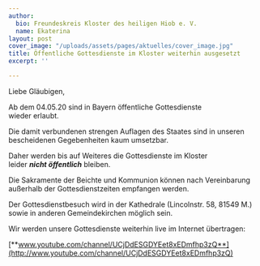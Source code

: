 ```yaml
---
author:
  bio: Freundeskreis Kloster des heiligen Hiob e. V.
  name: Ekaterina
layout: post
cover_image: "/uploads/assets/pages/aktuelles/cover_image.jpg"
title: Öffentliche Gottesdienste im Kloster weiterhin ausgesetzt
excerpt: ''

---
```

Liebe Gläubigen,

Ab dem 04.05.20 sind in Bayern öffentliche Gottesdienste  
wieder erlaubt.

Die damit verbundenen strengen Auflagen des Staates sind in unseren bescheidenen Gegebenheiten kaum umsetzbar.

Daher werden bis auf Weiteres die Gottesdienste im Kloster  
leider **_nicht öffentlich_** bleiben.

Die Sakramente der Beichte und Kommunion können nach Vereinbarung außerhalb der Gottesdienstzeiten empfangen werden.

Der Gottesdienstbesuch wird in der Kathedrale (Lincolnstr. 58, 81549 M.) sowie in anderen Gemeindekirchen möglich sein.

Wir werden unsere Gottesdienste weiterhin live im Internet übertragen:

[**www.youtube.com/channel/UCjDdESGDYEet8xEDmfhp3zQ**](http://www.youtube.com/channel/UCjDdESGDYEet8xEDmfhp3zQ)